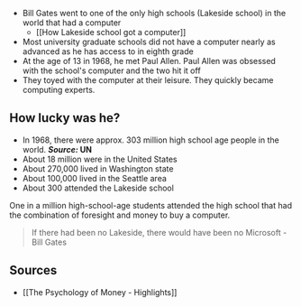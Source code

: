 - Bill Gates went to one of the only high schools (Lakeside school) in the world that had a computer
	- [[How Lakeside school got a computer]]
- Most university graduate schools did not have a computer nearly as advanced as he has access to in eighth grade
- At the age of 13 in 1968, he met Paul Allen. Paul Allen was obsessed with the school's computer and the two hit it off
- They toyed with the computer at their leisure. They quickly became computing experts.

## How lucky was he?
- In 1968, there were approx. 303 million high school age people in the world. ***Source:* UN**
- About 18 million were in the United States
- About 270,000 lived in Washington state
- About 100,000 lived in the Seattle area
- About 300 attended the Lakeside school

One in a million high-school-age students attended the high school that had the combination of foresight and money to buy a computer.

> If there had been no Lakeside, there would have been no Microsoft
> \- Bill Gates

## Sources
- [[The Psychology of Money - Highlights]]